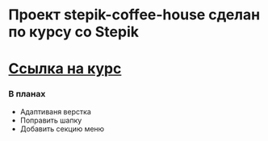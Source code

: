 # Проект stepik-coffee-house сделан по курсу со Stepik 
# [Ссылка на курс](https://stepik.org/8210)
### В планах
- Адаптиваня верстка
- Поправить шапку
- Добавить секцию меню
